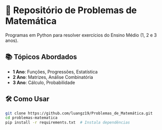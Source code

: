 # 🧮 Repositório de Problemas de Matemática

Programas em Python para resolver exercícios do Ensino Médio (1, 2 e 3 anos).

## 📚 Tópicos Abordados
- **1 Ano**: Funções, Progressões, Estatística
- **2 Ano**: Matrizes, Análise Combinatória
- **3 Ano**: Cálculo, Probabilidade

## 🛠 Como Usar
```bash
git clone https://github.com/luangz19/Problemas_de_Matemática.git
cd problemas-matematica
pip install -r requirements.txt  # Instala dependências
```

